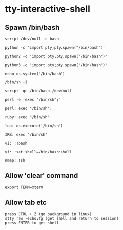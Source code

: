 # tty-interactive-shell

## Spawn /bin/bash

```
script /dev/null -c bash 

python -c 'import pty;pty.spawn("/bin/bash")'

python2 -c 'import pty;pty.spawn("/bin/bash")'

python3 -c 'import pty;pty.spawn("/bin/bash")'

echo os.system('/bin/bash')

/bin/sh -i

script -qc /bin/bash /dev/null

perl -e 'exec "/bin/sh";'

perl: exec "/bin/sh";

ruby: exec "/bin/sh"

lua: os.execute('/bin/sh')

IRB: exec "/bin/sh"

vi: :!bash

vi: :set shell=/bin/bash:shell

nmap: !sh

```

## Allow 'clear' command

```
export TERM=xterm
```

## Allow tab etc

```
press CTRL + Z (go background in linux)
stty raw -echo;fg (get shell and return to session)
press ENTER to get shell
```
